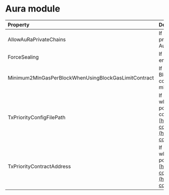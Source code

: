# Aura module

| Property | Description | Default |
| :--- | :--- | :--- |
| AllowAuRaPrivateChains | If 'true' then you can run Nethermind only private chains. Do not use with existing Parity AuRa chains. | false |
| ForceSealing | If 'true' then Nethermind if mining will seal empty blocks. | false |
| Minimum2MlnGasPerBlockWhenUsingBlockGasLimitContract | If 'true' then when using BlockGasLimitContractTransitions if the contract returns less than 2mln gas, then 2 mln gas is used. | false |
| TxPriorityConfigFilePath | If set then transaction priority rules are used when selecting transactions from transaction pool. This has higher priority then on chain contract rules. See more at contract details [https://github.com/poanetwork/posdao-contracts/blob/master/contracts/TxPriority.sol](https://github.com/poanetwork/posdao-contracts/blob/master/contracts/TxPriority.sol) | null |
| TxPriorityContractAddress | If set then transaction priority contract is used when selecting transactions from transaction pool. See more at [https://github.com/poanetwork/posdao-contracts/blob/master/contracts/TxPriority.sol](https://github.com/poanetwork/posdao-contracts/blob/master/contracts/TxPriority.sol) | null |

